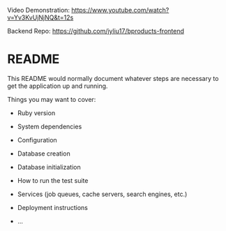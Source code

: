 Video Demonstration: https://www.youtube.com/watch?v=Yv3KvUjNjNQ&t=12s

Backend Repo: https://github.com/jyliu17/bproducts-frontend


# README

This README would normally document whatever steps are necessary to get the
application up and running.

Things you may want to cover:

* Ruby version

* System dependencies

* Configuration

* Database creation

* Database initialization

* How to run the test suite

* Services (job queues, cache servers, search engines, etc.)

* Deployment instructions

* ...
